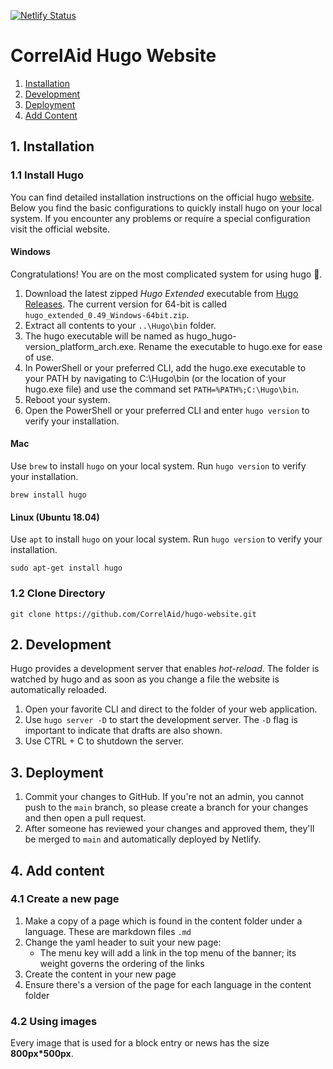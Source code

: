 [![Netlify Status](https://api.netlify.com/api/v1/badges/2c8e5dc8-1df6-4b21-bfdb-77af3b1d525a/deploy-status)](https://app.netlify.com/sites/jolly-boyd-ddf9b1/deploys)

# CorrelAid Hugo Website

1. [Installation](#1-installation)
2. [Development](#2-development)
3. [Deployment](#3-deployment)
4. [Add Content](#4-add-content)


## 1. Installation

### 1.1 Install Hugo

You can find detailed installation instructions on the official hugo [website](https://gohugo.io/getting-started/installing/). Below you find the basic configurations to quickly install hugo on your local system. If you encounter any problems or require a special configuration visit the official website.

#### Windows

Congratulations! You are on the most complicated system for using hugo :tada:.

1. Download the latest zipped _Hugo Extended_ executable from [Hugo Releases](https://github.com/gohugoio/hugo/releases). The current version for 64-bit is called `hugo_extended_0.49_Windows-64bit.zip`.
2. Extract all contents to your `..\Hugo\bin` folder.
3. The hugo executable will be named as hugo_hugo-version_platform_arch.exe. Rename the executable to hugo.exe for ease of use.
4. In PowerShell or your preferred CLI, add the hugo.exe executable to your PATH by navigating to C:\Hugo\bin (or the location of your hugo.exe file) and use the command set `PATH=%PATH%;C:\Hugo\bin`.
5. Reboot your system.
6. Open the PowerShell or your preferred CLI and enter `hugo version` to verify your installation.

#### Mac

Use `brew` to install `hugo` on your local system. Run `hugo version` to verify your installation.

```
brew install hugo
```

#### Linux (Ubuntu 18.04)

Use `apt` to install `hugo` on your local system. Run `hugo version` to verify your installation.

```
sudo apt-get install hugo
```

### 1.2 Clone Directory

```
git clone https://github.com/CorrelAid/hugo-website.git
```

## 2. Development

Hugo provides a development server that enables _hot-reload_. The folder is watched by hugo and as soon as you change a file the website is automatically reloaded.

1. Open your favorite CLI and direct to the folder of your web application.
2. Use `hugo server -D` to start the development server. The `-D` flag is important to indicate that drafts are also shown.
3. Use CTRL + C to shutdown the server.



## 3. Deployment

1. Commit your changes to GitHub. If you're not an admin, you cannot push to the `main` branch, so please create a branch for your changes and then open a pull request. 
2. After someone has reviewed your changes and approved them, they'll be merged to `main` and automatically deployed by Netlify.

## 4. Add content

### 4.1 Create a new page

1. Make a copy of a page which is found in the content folder under a language. These are markdown files `.md`
2. Change the yaml header to suit your new page:
   * The menu key will add a link in the top menu of the banner; its weight governs the ordering of the links
3. Create the content in your new page 
4. Ensure there's a version of the page for each language in the content folder
   
 

### 4.2 Using images

Every image that is used for a block entry or news has the size **800px\*500px**.

